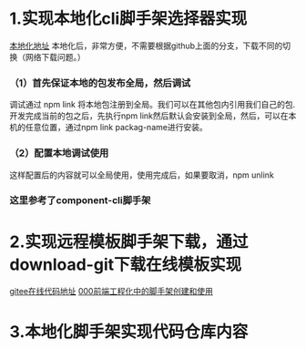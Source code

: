 # 1.实现本地化cli脚手架选择器实现
[本地化地址](https://gitee.com/front-end-tool-development/cli-scaffold-local-down-sets.git)
本地化后，非常方便，不需要根据github上面的分支，下载不同的切换（网络下载问题。）
### （1）首先保证本地的包发布全局，然后调试
调试通过 npm link 将本地包注册到全局。我们可以在其他包内引用我们自己的包.
开发完成当前的包之后，先执行npm link然后默认会安装到全局，然后，可以在本机的任意位置，通过npm link packag-name进行安装。

### （2）配置本地调试使用
这样配置后的内容就可以全局使用，使用完成后，如果要取消，npm  unlink




### 这里参考了component-cli脚手架


# 2.实现远程模板脚手架下载，通过download-git下载在线模板实现
[gitee在线代码地址](https://gitee.com/nyhxiaoning/cli-create-template3.0.git)
[000前端工程化中的脚手架创建和使用](./000%E5%89%8D%E7%AB%AF%E5%B7%A5%E7%A8%8B%E5%8C%96%E4%B8%AD%E7%9A%84%E8%84%9A%E6%89%8B%E6%9E%B6%E5%88%9B%E5%BB%BA%E5%92%8C%E4%BD%BF%E7%94%A8.md)




# 3.本地化脚手架实现代码仓库内容

